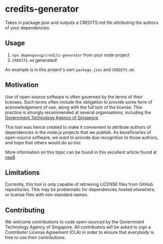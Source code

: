 # credits-generator

Takes in package.json and outputs a CREDITS.md file attributing the authors of your dependencies

## Usage

1. `npx @opengovsg/credits-generator` from your node project
2. `CREDITS.md` generated!

An example is in this project's own `package.json` and `CREDITS.md`.

## Motivation

Use of open-source software is often governed by the terms of their licenses.
Such terms often include the obligation to provide some form of acknowledgement
of use, along with the full text of the license. This practice is strongly
recommended at several organisations, including the [Government Technology Agency
of Singapore](https://www.tech.gov.sg/).

This tool was hence created to make it convenient to attribute authors of
dependencies in the node.js projects that we publish. As beneficiaries of
open-source software, we want to provide due recognition to those authors,
and hope that others would do so too.

More information on this topic can be found in this excellent article found
at [nexB](https://www.nexb.com/blog/oss_attribution_obligations.html)

## Limitations

Currently, this tool is only capable of retrieving LICENSE files from GitHub
repositories. This may be problematic for dependencies hosted elsewhere, or
license files with non-standard names.

## Contributing

We welcome contributions to code open-sourced by the Government Technology
Agency of Singapore. All contributors will be asked to sign a Contributor
License Agreement (CLA) in order to ensure that everybody is free to use their
contributions.
